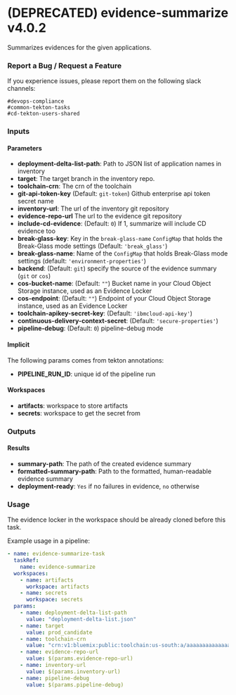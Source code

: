 # (DEPRECATED) evidence-summarize v4.0.2

Summarizes evidences for the given applications.

### Report a Bug / Request a Feature

If you experience issues, please report them on the following slack channels:
```
#devops-compliance
#common-tekton-tasks
#cd-tekton-users-shared
```

### Inputs

#### Parameters

 - **deployment-delta-list-path**: Path to JSON list of application names in inventory
 - **target**: The target branch in the inventory repo.
 - **toolchain-crn**: The crn of the toolchain
 - **git-api-token-key** (Default: `git-token`) Github enterprise api token secret name
 - **inventory-url**: The url of the inventory git repository
 - **evidence-repo-url** The url to the evidence git repository
 - **include-cd-evidence**: (Default: `0`) If 1, summarize will include CD evidence too
 - **break-glass-key**: Key in the `break-glass-name` `ConfigMap` that holds the Break-Glass mode settings (Default: `'break_glass'`)
 - **break-glass-name**:  Name of the `ConfigMap` that holds Break-Glass mode settings (default: `'environment-properties'`)
 - **backend**: (Default: `git`) specify the source of the evidence summary (`git` or `cos`)
 - **cos-bucket-name**: (Default: `""`) Bucket name in your Cloud Object Storage instance, used as an Evidence Locker
 - **cos-endpoint**: (Default: `""`) Endpoint of your Cloud Object Storage instance, used as an Evidence Locker
 - **toolchain-apikey-secret-key**: (Default: `'ibmcloud-api-key'`)
 - **continuous-delivery-context-secret**: (Default: `'secure-properties'`)
 - **pipeline-debug**: (Default: `0`) pipeline-debug mode

#### Implicit

The following params comes from tekton annotations:

 - **PIPELINE_RUN_ID**: unique id of the pipeline run

#### Workspaces

 - **artifacts**: workspace to store artifacts
 - **secrets**: workspace to get the secret from

### Outputs

#### Results

 - **summary-path**: The path of the created evidence summary
 - **formatted-summary-path**: Path to the formatted, human-readable evidence summary
 - **deployment-ready**: `Yes` if no failures in evidence, `no` otherwise

### Usage

The evidence locker in the workspace should be already cloned before this task.

Example usage in a pipeline:

```yaml
- name: evidence-summarize-task
  taskRef:
    name: evidence-summarize
  workspaces:
    - name: artifacts
      workspace: artifacts
    - name: secrets
      workspace: secrets
  params:
    - name: deployment-delta-list-path
      value: "deployment-delta-list.json"
    - name: target
      value: prod_candidate
    - name: toolchain-crn
      value: "crn:v1:bluemix:public:toolchain:us-south:a/aaaaaaaaaaaaaaaaaaaaaaaaaaaaaaaa:bbbbbbbb-cccc-dddd-eeee-ffffffffffff::"
    - name: evidence-repo-url
      value: $(params.evidence-repo-url)
    - name: inventory-url
      value: $(params.inventory-url)
    - name: pipeline-debug
      value: $(params.pipeline-debug)
```

